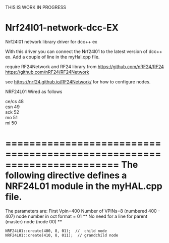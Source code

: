 THIS IS WORK IN PROGRESS

# Nrf24l01-network-dcc-EX
Nrf24l01 network library driver for dcc++ ex

With this driver you can connect the Nrf24l01 to the latest version of dcc++ ex. Add a couple of line in the myHal.cpp file.


   require RF24Network and RF24 library from 
   https://github.com/nRF24/RF24
   https://github.com/nRF24/RF24Network            

  see https://nrf24.github.io/RF24Network/ for how to configure nodes.


NRF24L01 Wired as follows

ce/cs  48       
csn    49      
sck    52     
mo     51     
mi     50    

=======================================================================
  The following directive defines a NRF24L01 module in the myHAL.cpp file.
=======================================================================
   The parameters are: 
     First Vpin=400
     Number of VPINs=8 (numbered 400 - 407)
     node number in oct format = 01
     **  No need for a line for parent (master) node (node 00)  **
  
    NRF24L01::create(400, 8, 01);  //  child node
    NRF24L01::create(410, 8, 011);  // grandchild node
